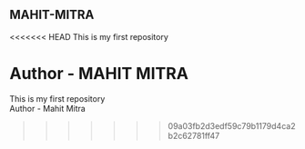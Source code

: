 ## MAHIT-MITRA
<<<<<<< HEAD
This is my first repository
<br> 

Author - MAHIT MITRA
=======
This is my first repository 
<br>
Author - Mahit Mitra
>>>>>>> 09a03fb2d3edf59c79b1179d4ca2b2c62781ff47
